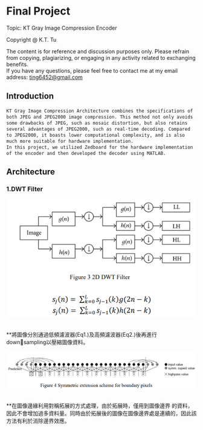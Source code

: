 # **Final Project**  
Topic: KT Gray Image Compression Encoder  
  
Copyright @ K.T. Tu  
  
The content is for reference and discussion purposes only. Please refrain from copying, plagiarizing, or engaging in any activity related to exchanging benefits.  
If you have any questions, please feel free to contact me at my email address: ting6452@gmail.com  
  
## Introduction  
  
    KT Gray Image Compression Architecture combines the specifications of both JPEG and JPEG2000 image compression. This method not only avoids some drawbacks of JPEG, such as mosaic distortion, but also retains several advantages of JPEG2000, such as real-time decoding. Compared to JPEG2000, it boasts lower computational complexity, and is also much more suitable for hardware implementation.  
    In this project, we utilized Zedboard for the hardware implementation of the encoder and then developed the decoder using MATLAB.  
  
## Architecture  
  
### 1.DWT Filter
<p align="left">
  <img src="Document_img/2D DWT Filter.png" width="500" />
</p>

<br/>
**將圖像分別通過低頻濾波器(Eq1.)及高頻濾波器(Eq2.)後再進行downsampling以壓縮圖像資料。  
<p align="left">
  <img src="Document_img/Symmetric extension scheme for boundary pixels.png" width="1000" />
</p>

<br/>
**在圖像邊緣利用對稱拓展的方式處理，由於拓展時，僅用到圖像邊界 的資料，因此不會增加過多資料量。同時由於拓展後的圖像在圖像邊界處是連續的，因此該方法有利於消除邊界效應。
